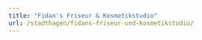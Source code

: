 ```yaml
---
title: "Fidan's Friseur & Kosmetikstudio"
url: /stadthagen/fidans-friseur-und-kosmetikstudio/
---
```


